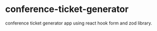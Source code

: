 # conference-ticket-generator
conference ticket generator app using react hook form and zod library.
